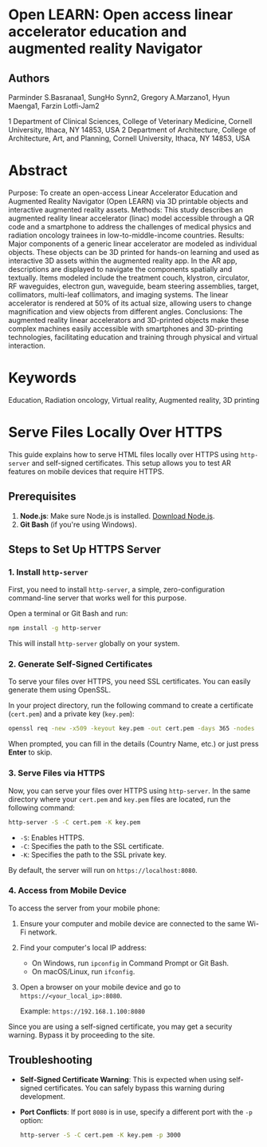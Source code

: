 # Open LEARN: Open access linear accelerator education and augmented reality Navigator

## Authors

Parminder S.Basranaa1, SungHo Synn2, Gregory A.Marzano1, Hyun Maenga1, Farzin Lotfi-Jam2

1 Department of Clinical Sciences, College of Veterinary Medicine, Cornell University, Ithaca, NY 14853, USA
2 Department of Architecture, College of Architecture, Art, and Planning, Cornell University, Ithaca, NY 14853, USA

# Abstract
Purpose: To create an open-access Linear Accelerator Education and Augmented Reality Navigator (Open LEARN) via 3D printable objects and interactive augmented reality assets.
Methods: This study describes an augmented reality linear accelerator (linac) model accessible through a QR code and a smartphone to address the challenges of medical physics and radiation oncology trainees in low-to-middle-income countries.
Results: Major components of a generic linear accelerator are modeled as individual objects. These objects can be 3D printed for hands-on learning and used as interactive 3D assets within the augmented reality app. In the AR app, descriptions are displayed to navigate the components spatially and textually. Items modeled include the treatment couch, klystron, circulator, RF waveguides, electron gun, waveguide, beam steering assemblies, target, collimators, multi-leaf collimators, and imaging systems. The linear accelerator is rendered at 50% of its actual size, allowing users to change magnification and view objects from different angles.
Conclusions: The augmented reality linear accelerators and 3D-printed objects make these complex machines easily accessible with smartphones and 3D-printing technologies, facilitating education and training through physical and virtual interaction.

# Keywords
Education, Radiation oncology, Virtual reality, Augmented reality, 3D printing

# Serve Files Locally Over HTTPS

This guide explains how to serve HTML files locally over HTTPS using `http-server` and self-signed certificates. This setup allows you to test AR features on mobile devices that require HTTPS.

## Prerequisites

1. **Node.js**: Make sure Node.js is installed. [Download Node.js](https://nodejs.org/).
2. **Git Bash** (if you're using Windows).

## Steps to Set Up HTTPS Server

### 1. Install `http-server`

First, you need to install `http-server`, a simple, zero-configuration command-line server that works well for this purpose.

Open a terminal or Git Bash and run:

```bash
npm install -g http-server
```

This will install `http-server` globally on your system.

### 2. Generate Self-Signed Certificates

To serve your files over HTTPS, you need SSL certificates. You can easily generate them using OpenSSL.

In your project directory, run the following command to create a certificate (`cert.pem`) and a private key (`key.pem`):

```bash
openssl req -new -x509 -keyout key.pem -out cert.pem -days 365 -nodes
```

When prompted, you can fill in the details (Country Name, etc.) or just press **Enter** to skip.

### 3. Serve Files via HTTPS

Now, you can serve your files over HTTPS using `http-server`. In the same directory where your `cert.pem` and `key.pem` files are located, run the following command:

```bash
http-server -S -C cert.pem -K key.pem
```

- `-S`: Enables HTTPS.
- `-C`: Specifies the path to the SSL certificate.
- `-K`: Specifies the path to the SSL private key.

By default, the server will run on `https://localhost:8080`.

### 4. Access from Mobile Device

To access the server from your mobile phone:

1. Ensure your computer and mobile device are connected to the same Wi-Fi network.
2. Find your computer's local IP address:
   - On Windows, run `ipconfig` in Command Prompt or Git Bash.
   - On macOS/Linux, run `ifconfig`.
3. Open a browser on your mobile device and go to `https://<your_local_ip>:8080`.
   
   Example: `https://192.168.1.100:8080`

Since you are using a self-signed certificate, you may get a security warning. Bypass it by proceeding to the site.

## Troubleshooting

- **Self-Signed Certificate Warning**: This is expected when using self-signed certificates. You can safely bypass this warning during development.
- **Port Conflicts**: If port `8080` is in use, specify a different port with the `-p` option:

  ```bash
  http-server -S -C cert.pem -K key.pem -p 3000
  ```
